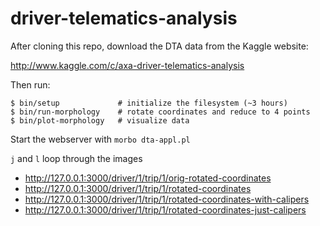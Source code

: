 # driver-telematics-analysis

After cloning this repo, download the DTA data from the Kaggle website:

http://www.kaggle.com/c/axa-driver-telematics-analysis

Then run:

```
$ bin/setup             # initialize the filesystem (~3 hours)
$ bin/run-morphology    # rotate coordinates and reduce to 4 points
$ bin/plot-morphology   # visualize data
```

Start the webserver with `morbo dta-appl.pl`

`j` and `l` loop through the images

* http://127.0.0.1:3000/driver/1/trip/1/orig-rotated-coordinates
* http://127.0.0.1:3000/driver/1/trip/1/rotated-coordinates
* http://127.0.0.1:3000/driver/1/trip/1/rotated-coordinates-with-calipers
* http://127.0.0.1:3000/driver/1/trip/1/rotated-coordinates-just-calipers

